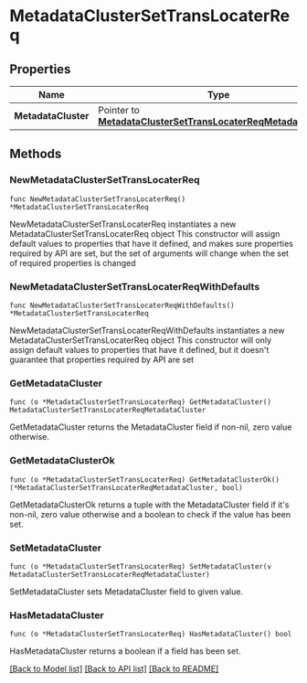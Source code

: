 # MetadataClusterSetTransLocaterReq

## Properties

Name | Type | Description | Notes
------------ | ------------- | ------------- | -------------
**MetadataCluster** | Pointer to [**MetadataClusterSetTransLocaterReqMetadataCluster**](MetadataClusterSetTransLocaterReqMetadataCluster.md) |  | [optional] 

## Methods

### NewMetadataClusterSetTransLocaterReq

`func NewMetadataClusterSetTransLocaterReq() *MetadataClusterSetTransLocaterReq`

NewMetadataClusterSetTransLocaterReq instantiates a new MetadataClusterSetTransLocaterReq object
This constructor will assign default values to properties that have it defined,
and makes sure properties required by API are set, but the set of arguments
will change when the set of required properties is changed

### NewMetadataClusterSetTransLocaterReqWithDefaults

`func NewMetadataClusterSetTransLocaterReqWithDefaults() *MetadataClusterSetTransLocaterReq`

NewMetadataClusterSetTransLocaterReqWithDefaults instantiates a new MetadataClusterSetTransLocaterReq object
This constructor will only assign default values to properties that have it defined,
but it doesn't guarantee that properties required by API are set

### GetMetadataCluster

`func (o *MetadataClusterSetTransLocaterReq) GetMetadataCluster() MetadataClusterSetTransLocaterReqMetadataCluster`

GetMetadataCluster returns the MetadataCluster field if non-nil, zero value otherwise.

### GetMetadataClusterOk

`func (o *MetadataClusterSetTransLocaterReq) GetMetadataClusterOk() (*MetadataClusterSetTransLocaterReqMetadataCluster, bool)`

GetMetadataClusterOk returns a tuple with the MetadataCluster field if it's non-nil, zero value otherwise
and a boolean to check if the value has been set.

### SetMetadataCluster

`func (o *MetadataClusterSetTransLocaterReq) SetMetadataCluster(v MetadataClusterSetTransLocaterReqMetadataCluster)`

SetMetadataCluster sets MetadataCluster field to given value.

### HasMetadataCluster

`func (o *MetadataClusterSetTransLocaterReq) HasMetadataCluster() bool`

HasMetadataCluster returns a boolean if a field has been set.


[[Back to Model list]](../README.md#documentation-for-models) [[Back to API list]](../README.md#documentation-for-api-endpoints) [[Back to README]](../README.md)


